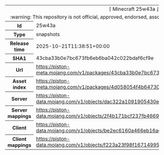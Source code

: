 <html><table>
<tr><td colspan="2" align="center"><img width="0" height="0"><br/>⌈ Minecraft 25w43a ⌋<br/><img width="0" height="0"></td></tr>
<tr><td colspan="2" align="center"><img width="0" height="0"><br/>
:warning: This repository is not official, approved, endorsed, associated or connected with Mojang :warning:
<br/><img width="0" height="0"></td></tr>
<tr><th>Id</th><td>25w43a</td></tr>
<tr><th>Type</th><td>snapshots</td></tr>
<tr><th>Release time</th><td>2025-10-21T11:38:51+00:00</td></tr>
<tr><th>SHA1</th><td>43cba33b0e7bc673fb6eb6ba042c022bdaf6cf9e</td></tr>
<tr><th>Url</th><td><a href="https://piston-meta.mojang.com/v1/packages/43cba33b0e7bc673fb6eb6ba042c022bdaf6cf9e/25w43a.json">https://piston-meta.mojang.com/v1/packages/43cba33b0e7bc673fb6eb6ba042c022bdaf6cf9e/25w43a.json</a></td></tr>
<tr><th>Asset index</th><td><a href="https://piston-meta.mojang.com/v1/packages/4d058054f4b647306cf3c55cab9815f0db456b5d/28.json">https://piston-meta.mojang.com/v1/packages/4d058054f4b647306cf3c55cab9815f0db456b5d/28.json</a></td></tr>
<tr><th>Server</th><td><a href="https://piston-data.mojang.com/v1/objects/dac322a1091905430e2a6ade129a4915552455d0/server.jar">https://piston-data.mojang.com/v1/objects/dac322a1091905430e2a6ade129a4915552455d0/server.jar</a></td></tr>
<tr><th>Server mappings</th><td><a href="https://piston-data.mojang.com/v1/objects/2f4b171bcf237fb46692f4dc26639bf82665bea5/server.txt">https://piston-data.mojang.com/v1/objects/2f4b171bcf237fb46692f4dc26639bf82665bea5/server.txt</a></td></tr>
<tr><th>Client</th><td><a href="https://piston-data.mojang.com/v1/objects/be2ec6160a466eb16ae9ce9ee7261622f4efdd06/client.jar">https://piston-data.mojang.com/v1/objects/be2ec6160a466eb16ae9ce9ee7261622f4efdd06/client.jar</a></td></tr>
<tr><th>Client mappings</th><td><a href="https://piston-data.mojang.com/v1/objects/f223a23f98f167149950334ac406b73565da99a1/client.txt">https://piston-data.mojang.com/v1/objects/f223a23f98f167149950334ac406b73565da99a1/client.txt</a></td></tr>
</table></html>